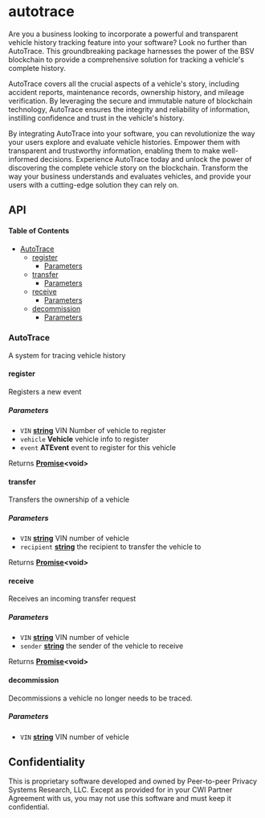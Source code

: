 # autotrace

Are you a business looking to incorporate a powerful and transparent vehicle history tracking feature into your software? Look no further than AutoTrace. This groundbreaking package harnesses the power of the BSV blockchain to provide a comprehensive solution for tracking a vehicle's complete history.

AutoTrace covers all the crucial aspects of a vehicle's story, including accident reports, maintenance records, ownership history, and mileage verification. By leveraging the secure and immutable nature of blockchain technology, AutoTrace ensures the integrity and reliability of information, instilling confidence and trust in the vehicle's history.

By integrating AutoTrace into your software, you can revolutionize the way your users explore and evaluate vehicle histories. Empower them with transparent and trustworthy information, enabling them to make well-informed decisions. Experience AutoTrace today and unlock the power of discovering the complete vehicle story on the blockchain. Transform the way your business understands and evaluates vehicles, and provide your users with a cutting-edge solution they can rely on.

## API

<!-- Generated by documentation.js. Update this documentation by updating the source code. -->

#### Table of Contents

*   [AutoTrace](#autotrace)
    *   [register](#register)
        *   [Parameters](#parameters)
    *   [transfer](#transfer)
        *   [Parameters](#parameters-1)
    *   [receive](#receive)
        *   [Parameters](#parameters-2)
    *   [decommission](#decommission)
        *   [Parameters](#parameters-3)

### AutoTrace

A system for tracing vehicle history

#### register

Registers a new event

##### Parameters

*   `VIN` **[string](https://developer.mozilla.org/docs/Web/JavaScript/Reference/Global_Objects/String)** VIN Number of vehicle to register
*   `vehicle` **Vehicle** vehicle info to register
*   `event` **ATEvent** event to register for this vehicle

Returns **[Promise](https://developer.mozilla.org/docs/Web/JavaScript/Reference/Global_Objects/Promise)\<void>**&#x20;

#### transfer

Transfers the ownership of a vehicle

##### Parameters

*   `VIN` **[string](https://developer.mozilla.org/docs/Web/JavaScript/Reference/Global_Objects/String)** VIN number of vehicle
*   `recipient` **[string](https://developer.mozilla.org/docs/Web/JavaScript/Reference/Global_Objects/String)** the recipient to transfer the vehicle to

Returns **[Promise](https://developer.mozilla.org/docs/Web/JavaScript/Reference/Global_Objects/Promise)\<void>**&#x20;

#### receive

Receives an incoming transfer request

##### Parameters

*   `VIN` **[string](https://developer.mozilla.org/docs/Web/JavaScript/Reference/Global_Objects/String)** VIN number of vehicle
*   `sender` **[string](https://developer.mozilla.org/docs/Web/JavaScript/Reference/Global_Objects/String)** the sender of the vehicle to receive

Returns **[Promise](https://developer.mozilla.org/docs/Web/JavaScript/Reference/Global_Objects/Promise)\<void>**&#x20;

#### decommission

Decommissions a vehicle no longer needs to be traced.

##### Parameters

*   `VIN` **[string](https://developer.mozilla.org/docs/Web/JavaScript/Reference/Global_Objects/String)** VIN number of vehicle

## Confidentiality

This is proprietary software developed and owned by Peer-to-peer Privacy Systems Research, LLC. Except as provided for in your CWI Partner Agreement with us, you may not use this software and must keep it confidential.

